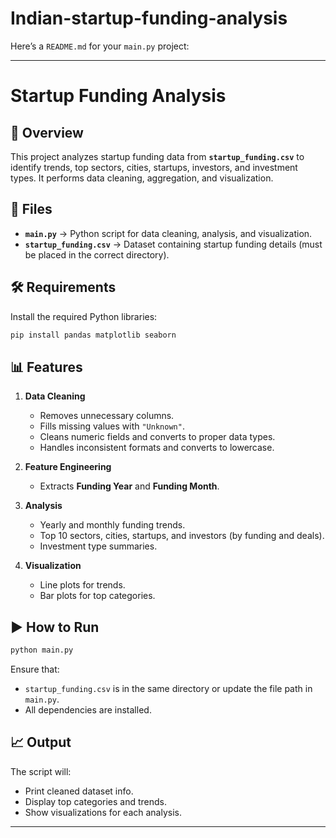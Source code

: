 # Indian-startup-funding-analysis

Here’s a `README.md` for your `main.py` project:

---

# Startup Funding Analysis

## 📌 Overview

This project analyzes startup funding data from **`startup_funding.csv`** to identify trends, top sectors, cities, startups, investors, and investment types. It performs data cleaning, aggregation, and visualization.

## 📂 Files

* **`main.py`** → Python script for data cleaning, analysis, and visualization.
* **`startup_funding.csv`** → Dataset containing startup funding details (must be placed in the correct directory).

## 🛠 Requirements

Install the required Python libraries:

```bash
pip install pandas matplotlib seaborn
```

## 📊 Features

1. **Data Cleaning**

   * Removes unnecessary columns.
   * Fills missing values with `"Unknown"`.
   * Cleans numeric fields and converts to proper data types.
   * Handles inconsistent formats and converts to lowercase.

2. **Feature Engineering**

   * Extracts **Funding Year** and **Funding Month**.

3. **Analysis**

   * Yearly and monthly funding trends.
   * Top 10 sectors, cities, startups, and investors (by funding and deals).
   * Investment type summaries.

4. **Visualization**

   * Line plots for trends.
   * Bar plots for top categories.

## ▶️ How to Run

```bash
python main.py
```

Ensure that:

* `startup_funding.csv` is in the same directory or update the file path in `main.py`.
* All dependencies are installed.

## 📈 Output

The script will:

* Print cleaned dataset info.
* Display top categories and trends.
* Show visualizations for each analysis.

---
